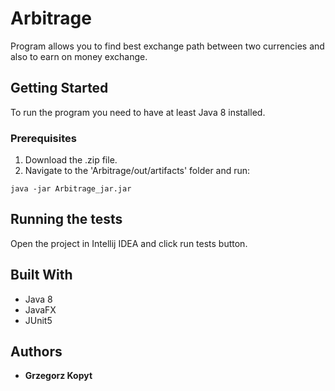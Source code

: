 # Arbitrage
Program allows you to find best exchange path between two currencies and also to earn on money exchange.
## Getting Started

To run the program you need to have at least Java 8 installed.

### Prerequisites

1) Download the .zip file.
2) Navigate to the 'Arbitrage/out/artifacts' folder and run:
```
java -jar Arbitrage_jar.jar
```
## Running the tests

Open the project in Intellij IDEA and click run tests button.

## Built With

* Java 8
* JavaFX
* JUnit5

## Authors

* **Grzegorz Kopyt**


